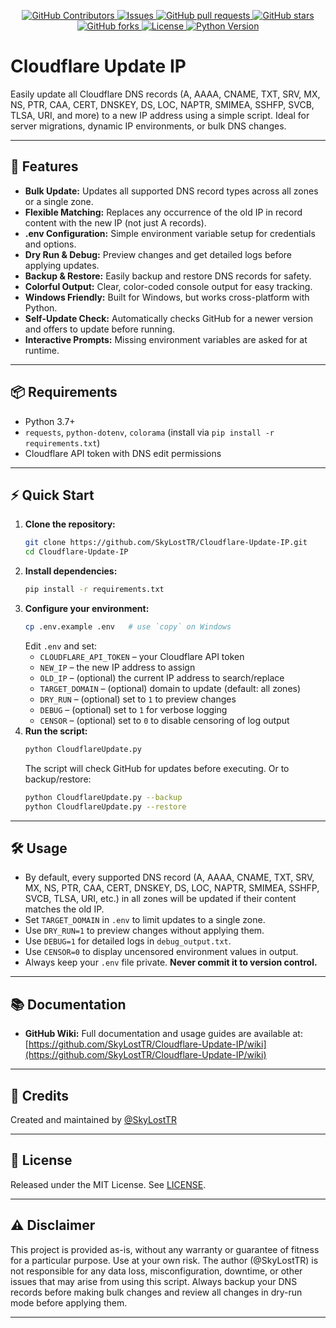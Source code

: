 <p align="center" dir="auto">
   <a href="https://github.com/SkyLostTR/Cloudflare-Update-IP/graphs/contributors">
     <img alt="GitHub Contributors" src="https://img.shields.io/github/contributors/SkyLostTR/Cloudflare-Update-IP" style="max-width: 100%;">
   </a>
   <a href="https://github.com/SkyLostTR/Cloudflare-Update-IP/issues">
     <img alt="Issues" src="https://img.shields.io/github/issues/SkyLostTR/Cloudflare-Update-IP?color=0088ff" style="max-width: 100%;">
   </a>
   <a href="https://github.com/SkyLostTR/Cloudflare-Update-IP/pulls">
     <img alt="GitHub pull requests" src="https://img.shields.io/github/issues-pr/SkyLostTR/Cloudflare-Update-IP?color=0088ff" style="max-width: 100%;">
   </a>
   <a href="https://github.com/SkyLostTR/Cloudflare-Update-IP/stargazers">
     <img alt="GitHub stars" src="https://img.shields.io/github/stars/SkyLostTR/Cloudflare-Update-IP?color=yellow" style="max-width: 100%;">
   </a>
   <a href="https://github.com/SkyLostTR/Cloudflare-Update-IP/network/members">
     <img alt="GitHub forks" src="https://img.shields.io/github/forks/SkyLostTR/Cloudflare-Update-IP?color=orange" style="max-width: 100%;">
   </a>
   <a href="https://github.com/SkyLostTR/Cloudflare-Update-IP/blob/main/LICENSE">
     <img alt="License" src="https://img.shields.io/github/license/SkyLostTR/Cloudflare-Update-IP?color=blue" style="max-width: 100%;">
   </a>
   <a href="https://pypi.org/project/requests/">
     <img alt="Python Version" src="https://img.shields.io/badge/python-3.7%2B-blue.svg" style="max-width: 100%;">
   </a>
</p>

# Cloudflare Update IP

Easily update all Cloudflare DNS records (A, AAAA, CNAME, TXT, SRV, MX, NS, PTR, CAA, CERT, DNSKEY, DS, LOC, NAPTR, SMIMEA, SSHFP, SVCB, TLSA, URI, and more) to a new IP address using a simple script. Ideal for server migrations, dynamic IP environments, or bulk DNS changes.

---

## 🚀 Features

- **Bulk Update:** Updates all supported DNS record types across all zones or a single zone.
- **Flexible Matching:** Replaces any occurrence of the old IP in record content with the new IP (not just A records).
- **.env Configuration:** Simple environment variable setup for credentials and options.
- **Dry Run & Debug:** Preview changes and get detailed logs before applying updates.
- **Backup & Restore:** Easily backup and restore DNS records for safety.
- **Colorful Output:** Clear, color-coded console output for easy tracking.
- **Windows Friendly:** Built for Windows, but works cross-platform with Python.
- **Self-Update Check:** Automatically checks GitHub for a newer version and
  offers to update before running.
- **Interactive Prompts:** Missing environment variables are asked for at runtime.

---

## 📦 Requirements

- Python 3.7+
- `requests`, `python-dotenv`, `colorama` (install via `pip install -r requirements.txt`)
- Cloudflare API token with DNS edit permissions

---

## ⚡ Quick Start

1. **Clone the repository:**
   ```sh
   git clone https://github.com/SkyLostTR/Cloudflare-Update-IP.git
   cd Cloudflare-Update-IP
   ```
2. **Install dependencies:**
   ```sh
   pip install -r requirements.txt
   ```
3. **Configure your environment:**
   ```sh
   cp .env.example .env   # use `copy` on Windows
   ```
   Edit `.env` and set:
   - `CLOUDFLARE_API_TOKEN` – your Cloudflare API token
   - `NEW_IP` – the new IP address to assign
   - `OLD_IP` – (optional) the current IP address to search/replace
   - `TARGET_DOMAIN` – (optional) domain to update (default: all zones)
   - `DRY_RUN` – (optional) set to `1` to preview changes
   - `DEBUG` – (optional) set to `1` for verbose logging
   - `CENSOR` – (optional) set to `0` to disable censoring of log output
4. **Run the script:**
   ```sh
   python CloudflareUpdate.py
   ```
   The script will check GitHub for updates before executing.
   Or to backup/restore:
   ```sh
   python CloudflareUpdate.py --backup
   python CloudflareUpdate.py --restore
   ```

---

## 🛠️ Usage

- By default, every supported DNS record (A, AAAA, CNAME, TXT, SRV, MX, NS, PTR, CAA, CERT, DNSKEY, DS, LOC, NAPTR, SMIMEA, SSHFP, SVCB, TLSA, URI, etc.) in all zones will be updated if their content matches the old IP.
- Set `TARGET_DOMAIN` in `.env` to limit updates to a single zone.
- Use `DRY_RUN=1` to preview changes without applying them.
- Use `DEBUG=1` for detailed logs in `debug_output.txt`.
- Use `CENSOR=0` to display uncensored environment values in output.
- Always keep your `.env` file private. **Never commit it to version control.**

---

## 📚 Documentation

- **GitHub Wiki:** Full documentation and usage guides are available at: [https://github.com/SkyLostTR/Cloudflare-Update-IP/wiki](https://github.com/SkyLostTR/Cloudflare-Update-IP/wiki)

---

## 🙏 Credits

Created and maintained by [@SkyLostTR](https://github.com/SkyLostTR)

---

## 🪪 License

Released under the MIT License. See [LICENSE](LICENSE).

---

## ⚠️ Disclaimer

This project is provided as-is, without any warranty or guarantee of fitness for a particular purpose. Use at your own risk. The author (@SkyLostTR) is not responsible for any data loss, misconfiguration, downtime, or other issues that may arise from using this script. Always backup your DNS records before making bulk changes and review all changes in dry-run mode before applying them.

---

